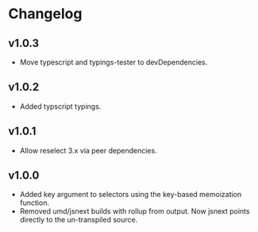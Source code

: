 # Changelog

## v1.0.3

- Move typescript and typings-tester to devDependencies.

## v1.0.2

- Added typscript typings.

## v1.0.1

- Allow reselect 3.x via peer dependencies.

## v1.0.0

- Added key argument to selectors using the key-based memoization function.
- Removed umd/jsnext builds with rollup from output. Now jsnext points directly to the un-transpiled source.
